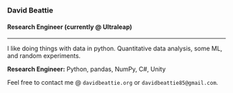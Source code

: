 ### David Beattie
#### Research Engineer (currently @ Ultraleap)
----

I like doing things with data in python. Quantitative data analysis, some ML, and random experiments.

**Research Engineer:** Python, pandas, NumPy, C#, Unity

Feel free to contact me @ `davidbeattie.org` or `davidbeattie85@gmail.com`.

